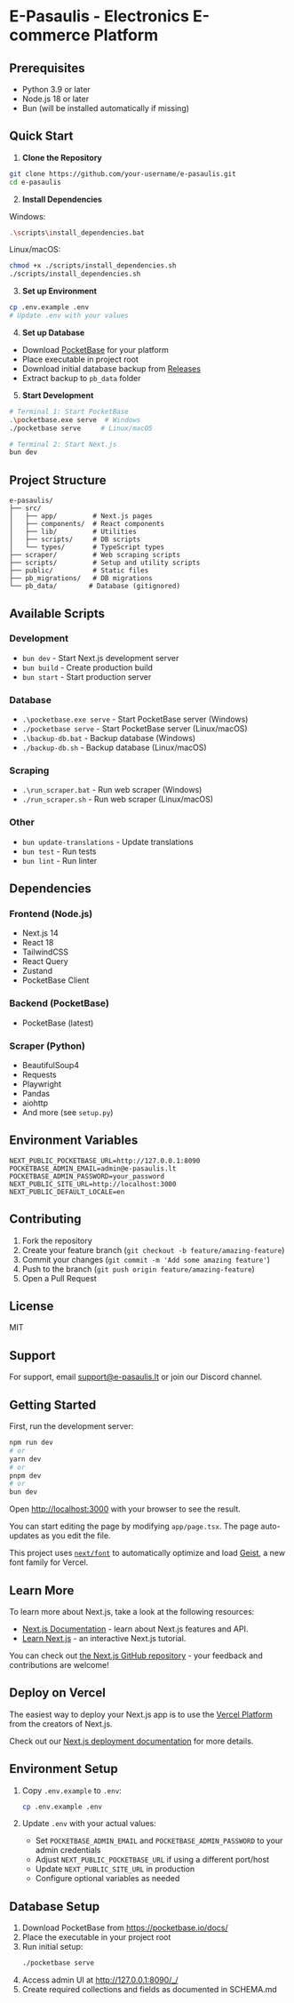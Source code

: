 # E-Pasaulis - Electronics E-commerce Platform

## Prerequisites

- Python 3.9 or later
- Node.js 18 or later
- Bun (will be installed automatically if missing)

## Quick Start

1. **Clone the Repository**
```bash
git clone https://github.com/your-username/e-pasaulis.git
cd e-pasaulis
```

2. **Install Dependencies**

Windows:
```bash
.\scripts\install_dependencies.bat
```

Linux/macOS:
```bash
chmod +x ./scripts/install_dependencies.sh
./scripts/install_dependencies.sh
```

3. **Set up Environment**
```bash
cp .env.example .env
# Update .env with your values
```

4. **Set up Database**
- Download [PocketBase](https://pocketbase.io/docs/) for your platform
- Place executable in project root
- Download initial database backup from [Releases](link-to-your-release)
- Extract backup to `pb_data` folder

5. **Start Development**
```bash
# Terminal 1: Start PocketBase
.\pocketbase.exe serve  # Windows
./pocketbase serve     # Linux/macOS

# Terminal 2: Start Next.js
bun dev
```

## Project Structure
```
e-pasaulis/
├── src/
│   ├── app/         # Next.js pages
│   ├── components/  # React components
│   ├── lib/         # Utilities
│   ├── scripts/     # DB scripts
│   └── types/       # TypeScript types
├── scraper/         # Web scraping scripts
├── scripts/         # Setup and utility scripts
├── public/          # Static files
├── pb_migrations/   # DB migrations
└── pb_data/        # Database (gitignored)
```

## Available Scripts

### Development
- `bun dev` - Start Next.js development server
- `bun build` - Create production build
- `bun start` - Start production server

### Database
- `.\pocketbase.exe serve` - Start PocketBase server (Windows)
- `./pocketbase serve` - Start PocketBase server (Linux/macOS)
- `.\backup-db.bat` - Backup database (Windows)
- `./backup-db.sh` - Backup database (Linux/macOS)

### Scraping
- `.\run_scraper.bat` - Run web scraper (Windows)
- `./run_scraper.sh` - Run web scraper (Linux/macOS)

### Other
- `bun update-translations` - Update translations
- `bun test` - Run tests
- `bun lint` - Run linter

## Dependencies

### Frontend (Node.js)
- Next.js 14
- React 18
- TailwindCSS
- React Query
- Zustand
- PocketBase Client

### Backend (PocketBase)
- PocketBase (latest)

### Scraper (Python)
- BeautifulSoup4
- Requests
- Playwright
- Pandas
- aiohttp
- And more (see `setup.py`)

## Environment Variables
```env
NEXT_PUBLIC_POCKETBASE_URL=http://127.0.0.1:8090
POCKETBASE_ADMIN_EMAIL=admin@e-pasaulis.lt
POCKETBASE_ADMIN_PASSWORD=your_password
NEXT_PUBLIC_SITE_URL=http://localhost:3000
NEXT_PUBLIC_DEFAULT_LOCALE=en
```

## Contributing

1. Fork the repository
2. Create your feature branch (`git checkout -b feature/amazing-feature`)
3. Commit your changes (`git commit -m 'Add some amazing feature'`)
4. Push to the branch (`git push origin feature/amazing-feature`)
5. Open a Pull Request

## License

MIT

## Support

For support, email support@e-pasaulis.lt or join our Discord channel.

## Getting Started

First, run the development server:

```bash
npm run dev
# or
yarn dev
# or
pnpm dev
# or
bun dev
```

Open [http://localhost:3000](http://localhost:3000) with your browser to see the result.

You can start editing the page by modifying `app/page.tsx`. The page auto-updates as you edit the file.

This project uses [`next/font`](https://nextjs.org/docs/app/building-your-application/optimizing/fonts) to automatically optimize and load [Geist](https://vercel.com/font), a new font family for Vercel.

## Learn More

To learn more about Next.js, take a look at the following resources:

- [Next.js Documentation](https://nextjs.org/docs) - learn about Next.js features and API.
- [Learn Next.js](https://nextjs.org/learn) - an interactive Next.js tutorial.

You can check out [the Next.js GitHub repository](https://github.com/vercel/next.js) - your feedback and contributions are welcome!

## Deploy on Vercel

The easiest way to deploy your Next.js app is to use the [Vercel Platform](https://vercel.com/new?utm_medium=default-template&filter=next.js&utm_source=create-next-app&utm_campaign=create-next-app-readme) from the creators of Next.js.

Check out our [Next.js deployment documentation](https://nextjs.org/docs/app/building-your-application/deploying) for more details.

## Environment Setup

1. Copy `.env.example` to `.env`:
   ```bash
   cp .env.example .env
   ```

2. Update `.env` with your actual values:
   - Set `POCKETBASE_ADMIN_EMAIL` and `POCKETBASE_ADMIN_PASSWORD` to your admin credentials
   - Adjust `NEXT_PUBLIC_POCKETBASE_URL` if using a different port/host
   - Update `NEXT_PUBLIC_SITE_URL` in production
   - Configure optional variables as needed

## Database Setup

1. Download PocketBase from https://pocketbase.io/docs/
2. Place the executable in your project root
3. Run initial setup:
   ```bash
   ./pocketbase serve
   ```
4. Access admin UI at http://127.0.0.1:8090/_/
5. Create required collections and fields as documented in SCHEMA.md
